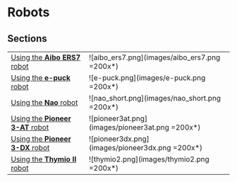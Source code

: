 # Robots

## Sections

| | |
| --- | --- |
| [Using the **Aibo ERS7** robot](using-the-aibo-ers7-robot.md) | ![aibo_ers7.png](images/aibo_ers7.png =200x*) |
| [Using the **e-puck** robot](using-the-e-puck-robot.md) | ![e-puck.png](images/e-puck.png =200x*) |
| [Using the **Nao** robot](using-the-nao-robot.md) | ![nao_short.png](images/nao_short.png =200x*) |
| [Using the **Pioneer 3-AT** robot](using-the-pioneer-3-at-robot.md) | ![pioneer3at.png](images/pioneer3at.png =200x*) |
| [Using the **Pioneer 3-DX** robot](using-the-pioneer-3-dx-robot.md) | ![pioneer3dx.png](images/pioneer3dx.png =200x*) |
| [Using the **Thymio II** robot](using-the-thymio-ii-robot.md) | ![thymio2.png](images/thymio2.png =200x*) |

